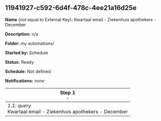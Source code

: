 ## 11941927-c592-6d4f-478c-4ee21a16d25e

**Name** (not equal to External Key)**:** Kwartaal email - Ziekenhuis apothekers - December

**Description:** n/a

**Folder:** my automations/

**Started by:** Schedule

**Status:** Ready

**Schedule:** Not defined

**Notifications:** _none_


| Step 1<br>_<small>-</small>_ |
| --- |
| _1.1: query_<br>Kwartaal email - Ziekenhuis apothekers - December |
